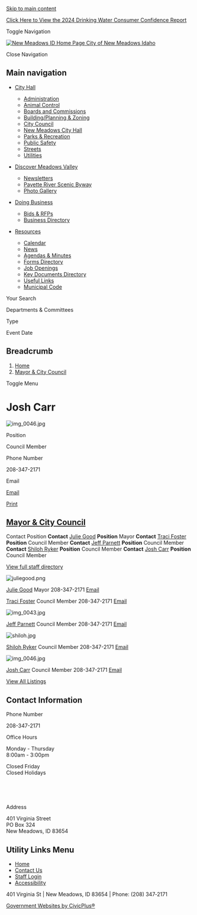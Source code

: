 [Skip to main content](https://www.newmeadowsidaho.us/mayor-city-council/directory-listing/josh-carr/)

[Click Here to View the 2024 Drinking Water Consumer Confidence Report](https://www.newmeadowsidaho.us/utilities/page/click-here-view-2024-drinking-water-consumer-confidence-report)

Toggle Navigation

[![New Meadows ID Home Page](https://www.newmeadowsidaho.us/themes/custom/newmeadowsid/newmeadowsid_theme/logo.png) City of New Meadows Idaho](https://www.newmeadowsidaho.us)

Close Navigation

## Main navigation

- [City Hall](https://www.newmeadowsidaho.us/city-hall)
  
  - [Administration](https://www.newmeadowsidaho.us/administration)
  - [Animal Control](https://www.newmeadowsidaho.us/animal-control)
  - [Boards and Commissions](https://www.newmeadowsidaho.us/bc)
  - [Building/Planning &amp; Zoning](https://www.newmeadowsidaho.us/building)
  - [City Council](https://www.newmeadowsidaho.us/citycouncil)
  - [New Meadows City Hall](https://www.newmeadowsidaho.us/standard-location/new-meadows-city-hall)
  - [Parks &amp; Recreation](https://www.newmeadowsidaho.us/parksrec)
  - [Public Safety](https://www.newmeadowsidaho.us/public-safety)
  - [Streets](https://www.newmeadowsidaho.us/streets)
  - [Utilities](https://www.newmeadowsidaho.us/utilities)
- [Discover Meadows Valley](https://www.newmeadowsidaho.us/discover)
  
  - [Newsletters](https://newmeadowsidaho.us2.list-manage.com/subscribe?u=dafdb4f50f5d95d06a0798e53&id=d51223e406)
  - [Payette River Scenic Byway](https://payetteriverscenicbyway.org "(opens in a new window)")
  - [Photo Gallery](https://www.newmeadowsidaho.us/discover/page/photo-gallery)
- [Doing Business](https://www.newmeadowsidaho.us/business)
  
  - [Bids &amp; RFPs](https://www.newmeadowsidaho.us/rfps)
  - [Business Directory](https://www.newmeadowsidaho.us/business-directory)
- [Resources](https://www.newmeadowsidaho.us/resources)
  
  - [Calendar](https://www.newmeadowsidaho.us/calendar)
  - [News](https://www.newmeadowsidaho.us/news)
  - [Agendas &amp; Minutes](https://www.newmeadowsidaho.us/meetings)
  - [Forms Directory](https://www.newmeadowsidaho.us/forms)
  - [Job Openings](https://www.newmeadowsidaho.us/jobs)
  - [Key Documents Directory](https://www.newmeadowsidaho.us/document-library?search=&category%5B246%5D=246)
  - [Useful Links](https://www.newmeadowsidaho.us/administration/page/useful-information)
  - [Municipal Code](https://newmeadows.municipalcodeonline.com/book?type=ordinances " (opens in a new window)")

Your Search

Departments &amp; Committees

Type

Event Date

## Breadcrumb

1. [Home](https://www.newmeadowsidaho.us)
2. [Mayor &amp; City Council](https://www.newmeadowsidaho.us/mayor-city-council)

Toggle Menu

# Josh Carr

![](https://www.newmeadowsidaho.us/sites/g/files/vyhlif15316/files/styles/directory_listings_body_with_photo/public/media/administration/image/71/img_0046.jpg?itok=Phr8NQLV "img_0046.jpg")

Position

Council Member

Phone Number

208-347-2171

Email

[Email](https://www.newmeadowsidaho.us/email-contact/node/9668/field_email "Email Josh Carr (opens in a new window)")

[Print](https://www.newmeadowsidaho.us/print/pdf/node/9668)

## [Mayor &amp; City Council](https://www.newmeadowsidaho.us/mayor-city-council)

Contact Position **Contact** [Julie Good](https://www.newmeadowsidaho.us/mayor-city-council/directory-listing/julie-good) **Position** Mayor **Contact** [Traci Foster](https://www.newmeadowsidaho.us/mayor-city-council/directory-listing/traci-foster) **Position** Council Member **Contact** [Jeff Parnett](https://www.newmeadowsidaho.us/mayor-city-council/directory-listing/jeff-parnett) **Position** Council Member **Contact** [Shiloh Ryker](https://www.newmeadowsidaho.us/mayor-city-council/directory-listing/shiloh-ryker) **Position** Council Member **Contact** [Josh Carr](https://www.newmeadowsidaho.us/mayor-city-council/directory-listing/josh-carr) **Position** Council Member

[View full staff directory](https://www.newmeadowsidaho.us/directory)

![](https://www.newmeadowsidaho.us/sites/g/files/vyhlif15316/files/styles/directory_listings_sidebar_with_photo/public/media/administration/image/51/juliegood.png?itok=QXR_3RE9 "juliegood.png")

[Julie Good](https://www.newmeadowsidaho.us/mayor-city-council/directory-listing/julie-good) Mayor 208-347-2171 [Email](https://www.newmeadowsidaho.us/email-contact/node/2241/field_email/sidebar_photo "Email Julie  Good (opens in a new window)")

[Traci Foster](https://www.newmeadowsidaho.us/mayor-city-council/directory-listing/traci-foster) Council Member 208-347-2171 [Email](https://www.newmeadowsidaho.us/email-contact/node/2261/field_email/sidebar_photo "Email Traci Foster (opens in a new window)")

![](https://www.newmeadowsidaho.us/sites/g/files/vyhlif15316/files/styles/directory_listings_sidebar_with_photo/public/media/administration/image/66/img_0043.jpg?itok=FAVNduAk "img_0043.jpg")

[Jeff Parnett](https://www.newmeadowsidaho.us/mayor-city-council/directory-listing/jeff-parnett) Council Member 208-347-2171 [Email](https://www.newmeadowsidaho.us/email-contact/node/2271/field_email/sidebar_photo "Email Jeff Parnett (opens in a new window)")

![](https://www.newmeadowsidaho.us/sites/g/files/vyhlif15316/files/styles/directory_listings_sidebar_with_photo/public/media/administration/image/56/shiloh.jpg?itok=jAOlowKj "shiloh.jpg")

[Shiloh Ryker](https://www.newmeadowsidaho.us/mayor-city-council/directory-listing/shiloh-ryker) Council Member 208-347-2171 [Email](https://www.newmeadowsidaho.us/email-contact/node/2281/field_email/sidebar_photo "Email Shiloh Ryker (opens in a new window)")

![](https://www.newmeadowsidaho.us/sites/g/files/vyhlif15316/files/styles/directory_listings_sidebar_with_photo/public/media/administration/image/71/img_0046.jpg?itok=gRcKxdE5 "img_0046.jpg")

[Josh Carr](https://www.newmeadowsidaho.us/mayor-city-council/directory-listing/josh-carr) Council Member 208-347-2171 [Email](https://www.newmeadowsidaho.us/email-contact/node/9668/field_email/sidebar_photo "Email Josh Carr (opens in a new window)")

[View All Listings](https://www.newmeadowsidaho.us/directory)

## Contact Information

Phone Number

208-347-2171

Office Hours

Monday - Thursday  
8:00am - 3:00pm

Closed Friday  
Closed Holidays

  

 

Address

401 Virginia Street  
PO Box 324  
New Meadows, ID 83654

## Utility Links Menu

- [Home](https://www.newmeadowsidaho.us)
- [Contact Us](https://www.newmeadowsidaho.us/contact-us)
- [Staff Login](https://www.newmeadowsidaho.us/login?destination=%2Fmayor-city-council%2Fdirectory-listing%2Fjosh-carr)
- [Accessibility](https://www.newmeadowsidaho.us/administration/page/website-accessibility)

401 Virginia St | New Meadows, ID 83654﻿ | Phone: (208) 347‑2171

[Government Websites by CivicPlus®](https://www.civicplus.com "(opens in a new window)")